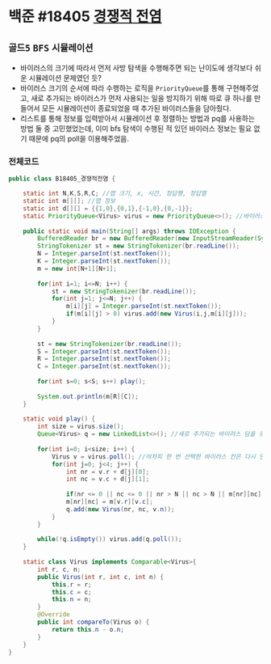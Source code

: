 # 백준 #18405 [경쟁적 전염](https://www.acmicpc.net/problem/18405)
`골드5` `BFS` `시뮬레이션`
---
- 바이러스의 크기에 따라서 먼저 사방 탐색을 수행해주면 되는 난이도에 생각보다 쉬운 시뮬레이션 문제였던 듯?
- 바이러스 크기의 순서에 따라 수행하는 로직을 `PriorityQueue`를 통해 구현해주었고, 새로 추가되는 바이러스가 먼저 사용되는 일을 방지하기 위해 따로 큐 하나를 만들어서 모든 시뮬레이션이 종료되었을 때 추가된 바이러스들을 담아줬다.
- 리스트를 통해 정보를 입력받아서 시뮬레이션 후 정렬하는 방법과 pq를 사용하는 방법 둘 중 고민했었는데, 이미 bfs 탐색이 수행된 적 있던 바이러스 정보는 필요 없기 때문에 pq의 poll을 이용해주었음.

### 전체코드
```java
public class B18405_경쟁적전염 {

	static int N,K,S,R,C; //맵 크기, x, 시간, 정답행, 정답열
	static int m[][]; //맵 정보
	static int d[][] = {{1,0},{0,1},{-1,0},{0,-1}};
	static PriorityQueue<Virus> virus = new PriorityQueue<>(); //바이러스 정보
	
	public static void main(String[] args) throws IOException {
		BufferedReader br = new BufferedReader(new InputStreamReader(System.in));
		StringTokenizer st = new StringTokenizer(br.readLine());
		N = Integer.parseInt(st.nextToken());
		K = Integer.parseInt(st.nextToken());
		m = new int[N+1][N+1];
		
		for(int i=1; i<=N; i++) {
			st = new StringTokenizer(br.readLine());
			for(int j=1; j<=N; j++) {
				m[i][j] = Integer.parseInt(st.nextToken());
				if(m[i][j] > 0) virus.add(new Virus(i,j,m[i][j]));
			}
		}
		
		st = new StringTokenizer(br.readLine());
		S = Integer.parseInt(st.nextToken());
		R = Integer.parseInt(st.nextToken());
		C = Integer.parseInt(st.nextToken());
		
		for(int s=0; s<S; s++) play();
		
		System.out.println(m[R][C]);
	}
	
	static void play() {
		int size = virus.size();
		Queue<Virus> q = new LinkedList<>(); //새로 추가되는 바이러스 담을 큐
		
		for(int i=0; i<size; i++) {
			Virus v = virus.poll(); //어차피 한 번 선택한 바이러스 칸은 다시 안봐도 되므로 poll 
			for(int j=0; j<4; j++) {
				int nr = v.r + d[j][0];
				int nc = v.c + d[j][1];
				
				if(nr <= 0 || nc <= 0 || nr > N || nc > N || m[nr][nc] > 0) continue;
				m[nr][nc] = m[v.r][v.c];
				q.add(new Virus(nr, nc, v.n));
			}
		}
		
		while(!q.isEmpty()) virus.add(q.poll());
	}
	
	static class Virus implements Comparable<Virus>{
		int r, c, n;
		public Virus(int r, int c, int n) {
			this.r = r;
			this.c = c;
			this.n = n;
		}
		@Override
		public int compareTo(Virus o) {
			return this.n - o.n;
		}
	}
}

```
